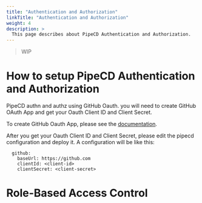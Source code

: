 ```yaml
---
title: "Authentication and Authorization"
linkTitle: "Authentication and Authorization"
weight: 4
description: >
  This page describes about PipeCD Authentication and Authorization.
---
```


> WIP

How to setup PipeCD Authentication and Authorization
========================================================

PipeCD authn and authz using GitHub Oauth. you will need to create GitHub OAuth App and get your Oauth Client ID and Client Secret.

To create GitHub Oauth App, please see the [documentation](https://developer.github.com/apps/building-oauth-apps/creating-an-oauth-app/).

After you get your Oauth Client ID and Client Secret, please edit the pipecd configuration and deploy it. A configuration will be like this:

```
  github:
    baseUrl: https://github.com
    clientId: <client-id>
    clientSecret: <client-secret>
```

Role-Based Access Control
========================
